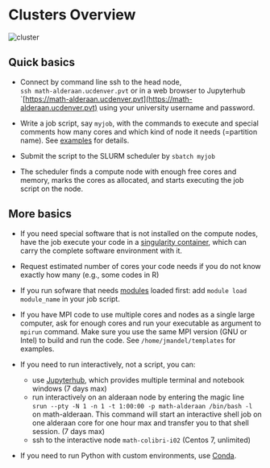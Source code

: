 # Clusters Overview
![cluster](img/cluster.png)

## Quick basics 

* Connect by command line ssh to the head node,  
`ssh math-alderaan.ucdenver.pvt` 
or in a web browser to Jupyterhub 
`[https://math-alderaan.ucdenver.pvt](https://math-alderaan.ucdenver.pvt)
using your university username and password. 

* Write a job script, say `myjob`, with the commands to execute and special
 comments how many cores and which kind of node it needs (=partition name). See
  [examples](../examples) for details.

* Submit the script to the SLURM scheduler by `sbatch myjob` 
 
* The scheduler finds a compute node with enough free cores and memory, marks the cores as allocated, and starts executing the job script on the node.


## More basics 

* If you need special software that is not installed on the compute nodes, have the job execute your code in a [singularity container](../singularity), which can carry the complete software environment with it.

* Request estimated number of cores your code needs if you do not know exactly how many (e.g., some codes in R)

* If you run sofware that needs [modules](../modules) loaded first: add `module load module_name` in your job script. 

* If you have MPI code to use multiple cores and nodes as a single large computer, ask
 for enough cores and run your executable as argument to `mpirun` command. Make
 sure you use the same MPI version (GNU or Intel) to build and run the code. 
 See `/home/jmandel/templates` for examples.

* If you need to run interactively, not a script, you can:
  * use [Jupyterhub](../jupyterhub), which provides multiple terminal and notebook windows (7 days max)
  * run interactively on an alderaan node by entering the magic line   
    `srun --pty -N 1 -n 1 -t 1:00:00 -p math-alderaan /bin/bash -l`  
on math-alderaan. This command will start an interactive shell job on one alderaan
core for one hour max and transfer you to that shell session. (7 days max)
  * ssh to the interactive node  `math-colibri-i02` (Centos 7, unlimited)
    
* If you need to run Python with custom environments, use [Conda](../conda).
